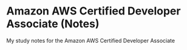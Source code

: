 # Amazon AWS Certified Developer Associate (Notes)
My study notes for the Amazon AWS Certified Developer Associate